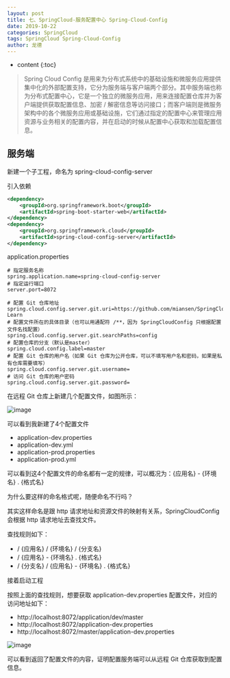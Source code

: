 ```yaml
---
layout: post
title: 七、SpringCloud-服务配置中心 Spring-Cloud-Config
date: 2019-10-22
categories: SpringCloud
tags: SpringCloud Spring-Cloud-Config
author: 龙德
---
```


* content
{:toc}

> Spring Cloud Config 是用来为分布式系统中的基础设施和微服务应用提供集中化的外部配置支持，它分为服务端与客户端两个部分。其中服务端也称为分布式配置中心，它是一个独立的微服务应用，用来连接配置仓库并为客户端提供获取配置信息、加密 / 解密信息等访问接口；而客户端则是微服务架构中的各个微服务应用或基础设施，它们通过指定的配置中心来管理应用资源与业务相关的配置内容，并在启动的时候从配置中心获取和加载配置信息。

## 服务端

新建一个子工程，命名为 spring-cloud-config-server

引入依赖

```xml
<dependency>
	<groupId>org.springframework.boot</groupId>
	<artifactId>spring-boot-starter-web</artifactId>
</dependency>
<dependency>
	<groupId>org.springframework.cloud</groupId>
	<artifactId>spring-cloud-config-server</artifactId>
</dependency>
```

application.properties

```properties
# 指定服务名称
spring.application.name=spring-cloud-config-server
# 指定运行端口
server.port=8072

# 配置 Git 仓库地址
spring.cloud.config.server.git.uri=https://github.com/miansen/SpringCloud-Learn
# 配置文件所在的具体目录（也可以用通配符 /**，因为 SpringCloudConfig 只根据配置文件名找配置）
spring.cloud.config.server.git.searchPaths=config
# 配置仓库的分支（默认是master）
spring.cloud.config.label=master
# 配置 Git 仓库的用户名（如果 Git 仓库为公开仓库，可以不填写用户名和密码，如果是私有仓库需要填写）
spring.cloud.config.server.git.username=
# 访问 Git 仓库的用户密码
spring.cloud.config.server.git.password=
```

在远程 Git 仓库上新建几个配置文件，如图所示：

![image](https://miansen.wang/assets/20191022182938.png)

可以看到我新建了4个配置文件

- application-dev.properties
- application-dev.yml
- application-prod.properties
- application-prod.yml

可以看到这4个配置文件的命名都有一定的规律，可以概况为：{应用名} - {环境名} . {格式名}

为什么要这样的命名格式呢，随便命名不行吗？

其实这样命名是跟 http 请求地址和资源文件的映射有关系，SpringCloudConfig 会根据 http 请求地址去查找文件。

查找规则如下：

- / {应用名} / {环境名} / {分支名}
- / {应用名} - {环境名} . {格式名}
- / {分支名} / {应用名} - {环境名} . {格式名}

接着启动工程

按照上面的查找规则，想要获取 application-dev.properties 配置文件，对应的访问地址如下：

- http://localhost:8072/application/dev/master
- http://localhost:8072/application-dev.properties
- http://localhost:8072/master/application-dev.properties

![image](https://miansen.wang/assets/20191022184555.png)

可以看到返回了配置文件的内容，证明配置服务端可以从远程 Git 仓库获取到配置信息。